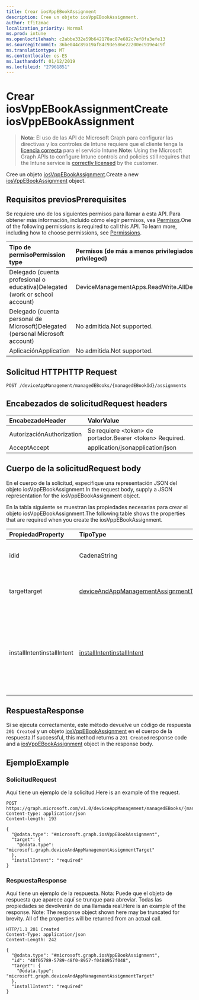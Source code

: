 ```yaml
---
title: Crear iosVppEBookAssignment
description: Cree un objeto iosVppEBookAssignment.
author: tfitzmac
localization_priority: Normal
ms.prod: intune
ms.openlocfilehash: c2abbe332e59b642178ac87e682c7ef8fa3efe13
ms.sourcegitcommit: 36be044c89a19af84c93e586e22200ec919e4c9f
ms.translationtype: MT
ms.contentlocale: es-ES
ms.lasthandoff: 01/12/2019
ms.locfileid: "27961851"
---
```

# <a name="create-iosvppebookassignment"></a><span data-ttu-id="70753-103">Crear iosVppEBookAssignment</span><span class="sxs-lookup"><span data-stu-id="70753-103">Create iosVppEBookAssignment</span></span>

> <span data-ttu-id="70753-104">**Nota:** El uso de las API de Microsoft Graph para configurar las directivas y los controles de Intune requiere que el cliente tenga la [licencia correcta](https://go.microsoft.com/fwlink/?linkid=839381) para el servicio Intune.</span><span class="sxs-lookup"><span data-stu-id="70753-104">**Note:** Using the Microsoft Graph APIs to configure Intune controls and policies still requires that the Intune service is [correctly licensed](https://go.microsoft.com/fwlink/?linkid=839381) by the customer.</span></span>

<span data-ttu-id="70753-105">Cree un objeto [iosVppEBookAssignment](../resources/intune-books-iosvppebookassignment.md).</span><span class="sxs-lookup"><span data-stu-id="70753-105">Create a new [iosVppEBookAssignment](../resources/intune-books-iosvppebookassignment.md) object.</span></span>
## <a name="prerequisites"></a><span data-ttu-id="70753-106">Requisitos previos</span><span class="sxs-lookup"><span data-stu-id="70753-106">Prerequisites</span></span>
<span data-ttu-id="70753-p101">Se requiere uno de los siguientes permisos para llamar a esta API. Para obtener más información, incluido cómo elegir permisos, vea [Permisos](/graph/permissions-reference).</span><span class="sxs-lookup"><span data-stu-id="70753-p101">One of the following permissions is required to call this API. To learn more, including how to choose permissions, see [Permissions](/graph/permissions-reference).</span></span>

|<span data-ttu-id="70753-109">Tipo de permiso</span><span class="sxs-lookup"><span data-stu-id="70753-109">Permission type</span></span>|<span data-ttu-id="70753-110">Permisos (de más a menos privilegiados)</span><span class="sxs-lookup"><span data-stu-id="70753-110">Permissions (from most to least privileged)</span></span>|
|:---|:---|
|<span data-ttu-id="70753-111">Delegado (cuenta profesional o educativa)</span><span class="sxs-lookup"><span data-stu-id="70753-111">Delegated (work or school account)</span></span>|<span data-ttu-id="70753-112">DeviceManagementApps.ReadWrite.All</span><span class="sxs-lookup"><span data-stu-id="70753-112">DeviceManagementApps.ReadWrite.All</span></span>|
|<span data-ttu-id="70753-113">Delegado (cuenta personal de Microsoft)</span><span class="sxs-lookup"><span data-stu-id="70753-113">Delegated (personal Microsoft account)</span></span>|<span data-ttu-id="70753-114">No admitida.</span><span class="sxs-lookup"><span data-stu-id="70753-114">Not supported.</span></span>|
|<span data-ttu-id="70753-115">Aplicación</span><span class="sxs-lookup"><span data-stu-id="70753-115">Application</span></span>|<span data-ttu-id="70753-116">No admitida.</span><span class="sxs-lookup"><span data-stu-id="70753-116">Not supported.</span></span>|

## <a name="http-request"></a><span data-ttu-id="70753-117">Solicitud HTTP</span><span class="sxs-lookup"><span data-stu-id="70753-117">HTTP Request</span></span>
<!-- {
  "blockType": "ignored"
}
-->
``` http
POST /deviceAppManagement/managedEBooks/{managedEBookId}/assignments
```

## <a name="request-headers"></a><span data-ttu-id="70753-118">Encabezados de solicitud</span><span class="sxs-lookup"><span data-stu-id="70753-118">Request headers</span></span>
|<span data-ttu-id="70753-119">Encabezado</span><span class="sxs-lookup"><span data-stu-id="70753-119">Header</span></span>|<span data-ttu-id="70753-120">Valor</span><span class="sxs-lookup"><span data-stu-id="70753-120">Value</span></span>|
|:---|:---|
|<span data-ttu-id="70753-121">Autorización</span><span class="sxs-lookup"><span data-stu-id="70753-121">Authorization</span></span>|<span data-ttu-id="70753-122">Se requiere &lt;token&gt; de portador.</span><span class="sxs-lookup"><span data-stu-id="70753-122">Bearer &lt;token&gt; Required.</span></span>|
|<span data-ttu-id="70753-123">Accept</span><span class="sxs-lookup"><span data-stu-id="70753-123">Accept</span></span>|<span data-ttu-id="70753-124">application/json</span><span class="sxs-lookup"><span data-stu-id="70753-124">application/json</span></span>|

## <a name="request-body"></a><span data-ttu-id="70753-125">Cuerpo de la solicitud</span><span class="sxs-lookup"><span data-stu-id="70753-125">Request body</span></span>
<span data-ttu-id="70753-126">En el cuerpo de la solicitud, especifique una representación JSON del objeto iosVppEBookAssignment.</span><span class="sxs-lookup"><span data-stu-id="70753-126">In the request body, supply a JSON representation for the iosVppEBookAssignment object.</span></span>

<span data-ttu-id="70753-127">En la tabla siguiente se muestran las propiedades necesarias para crear el objeto iosVppEBookAssignment.</span><span class="sxs-lookup"><span data-stu-id="70753-127">The following table shows the properties that are required when you create the iosVppEBookAssignment.</span></span>

|<span data-ttu-id="70753-128">Propiedad</span><span class="sxs-lookup"><span data-stu-id="70753-128">Property</span></span>|<span data-ttu-id="70753-129">Tipo</span><span class="sxs-lookup"><span data-stu-id="70753-129">Type</span></span>|<span data-ttu-id="70753-130">Descripción</span><span class="sxs-lookup"><span data-stu-id="70753-130">Description</span></span>|
|:---|:---|:---|
|<span data-ttu-id="70753-131">id</span><span class="sxs-lookup"><span data-stu-id="70753-131">id</span></span>|<span data-ttu-id="70753-132">Cadena</span><span class="sxs-lookup"><span data-stu-id="70753-132">String</span></span>|<span data-ttu-id="70753-133">Clave de la entidad.</span><span class="sxs-lookup"><span data-stu-id="70753-133">Key of the entity.</span></span> <span data-ttu-id="70753-134">Heredado de [managedEBookAssignment](../resources/intune-books-managedebookassignment.md)</span><span class="sxs-lookup"><span data-stu-id="70753-134">Inherited from [managedEBookAssignment](../resources/intune-books-managedebookassignment.md)</span></span>|
|<span data-ttu-id="70753-135">target</span><span class="sxs-lookup"><span data-stu-id="70753-135">target</span></span>|[<span data-ttu-id="70753-136">deviceAndAppManagementAssignmentTarget</span><span class="sxs-lookup"><span data-stu-id="70753-136">deviceAndAppManagementAssignmentTarget</span></span>](../resources/intune-shared-deviceandappmanagementassignmenttarget.md)|<span data-ttu-id="70753-137">El destino de la asignación para el libro electrónico.</span><span class="sxs-lookup"><span data-stu-id="70753-137">The assignment target for eBook.</span></span> <span data-ttu-id="70753-138">Heredado de [managedEBookAssignment](../resources/intune-books-managedebookassignment.md)</span><span class="sxs-lookup"><span data-stu-id="70753-138">Inherited from [managedEBookAssignment](../resources/intune-books-managedebookassignment.md)</span></span>|
|<span data-ttu-id="70753-139">installIntent</span><span class="sxs-lookup"><span data-stu-id="70753-139">installIntent</span></span>|[<span data-ttu-id="70753-140">installIntent</span><span class="sxs-lookup"><span data-stu-id="70753-140">installIntent</span></span>](../resources/intune-shared-installintent.md)|<span data-ttu-id="70753-141">El objetivo de instalación para el libro electrónico.</span><span class="sxs-lookup"><span data-stu-id="70753-141">The install intent for eBook.</span></span> <span data-ttu-id="70753-142">Se hereda de [managedEBookAssignment](../resources/intune-books-managedebookassignment.md).</span><span class="sxs-lookup"><span data-stu-id="70753-142">Inherited from [managedEBookAssignment](../resources/intune-books-managedebookassignment.md).</span></span> <span data-ttu-id="70753-143">Los valores posibles son: `available`, `required`, `uninstall` y `availableWithoutEnrollment`.</span><span class="sxs-lookup"><span data-stu-id="70753-143">Possible values are: `available`, `required`, `uninstall`, `availableWithoutEnrollment`.</span></span>|



## <a name="response"></a><span data-ttu-id="70753-144">Respuesta</span><span class="sxs-lookup"><span data-stu-id="70753-144">Response</span></span>
<span data-ttu-id="70753-145">Si se ejecuta correctamente, este método devuelve un código de respuesta `201 Created` y un objeto [iosVppEBookAssignment](../resources/intune-books-iosvppebookassignment.md) en el cuerpo de la respuesta.</span><span class="sxs-lookup"><span data-stu-id="70753-145">If successful, this method returns a `201 Created` response code and a [iosVppEBookAssignment](../resources/intune-books-iosvppebookassignment.md) object in the response body.</span></span>

## <a name="example"></a><span data-ttu-id="70753-146">Ejemplo</span><span class="sxs-lookup"><span data-stu-id="70753-146">Example</span></span>
### <a name="request"></a><span data-ttu-id="70753-147">Solicitud</span><span class="sxs-lookup"><span data-stu-id="70753-147">Request</span></span>
<span data-ttu-id="70753-148">Aquí tiene un ejemplo de la solicitud.</span><span class="sxs-lookup"><span data-stu-id="70753-148">Here is an example of the request.</span></span>
``` http
POST https://graph.microsoft.com/v1.0/deviceAppManagement/managedEBooks/{managedEBookId}/assignments
Content-type: application/json
Content-length: 193

{
  "@odata.type": "#microsoft.graph.iosVppEBookAssignment",
  "target": {
    "@odata.type": "microsoft.graph.deviceAndAppManagementAssignmentTarget"
  },
  "installIntent": "required"
}
```

### <a name="response"></a><span data-ttu-id="70753-149">Respuesta</span><span class="sxs-lookup"><span data-stu-id="70753-149">Response</span></span>
<span data-ttu-id="70753-p105">Aquí tiene un ejemplo de la respuesta. Nota: Puede que el objeto de respuesta que aparece aquí se trunque para abreviar. Todas las propiedades se devolverán de una llamada real.</span><span class="sxs-lookup"><span data-stu-id="70753-p105">Here is an example of the response. Note: The response object shown here may be truncated for brevity. All of the properties will be returned from an actual call.</span></span>
``` http
HTTP/1.1 201 Created
Content-Type: application/json
Content-Length: 242

{
  "@odata.type": "#microsoft.graph.iosVppEBookAssignment",
  "id": "48f05789-5789-48f0-8957-f0488957f048",
  "target": {
    "@odata.type": "microsoft.graph.deviceAndAppManagementAssignmentTarget"
  },
  "installIntent": "required"
}
```




